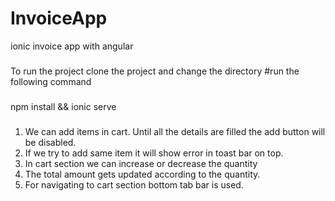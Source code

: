# InvoiceApp
ionic invoice app with angular

###
To run the project clone the project and change the directory 
#run the following command
###
npm install && ionic serve
###
1. We can add items in cart. Until all the details are filled the add button will be disabled.
2. If we try to add same item it will show error in toast bar on top.
3. In cart section we can increase or decrease the quantity
4. The total amount gets updated according to the quantity.
5. For navigating to cart section bottom tab bar is used.
